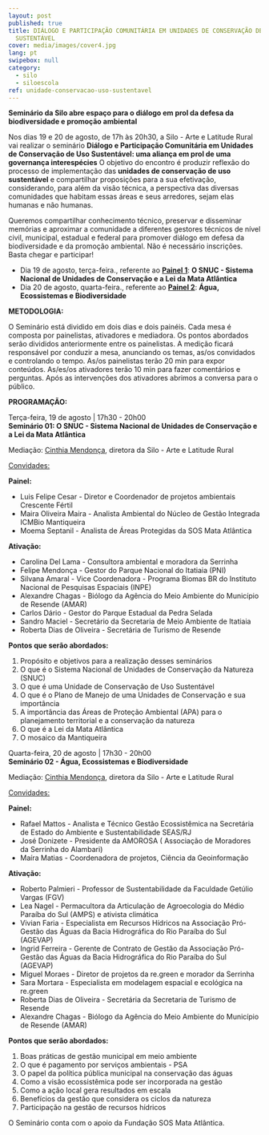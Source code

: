 ```yaml
---
layout: post
published: true
title: DIÁLOGO E PARTICIPAÇÃO COMUNITÁRIA EM UNIDADES DE CONSERVAÇÃO DE USO
  SUSTENTÁVEL
cover: media/images/cover4.jpg
lang: pt
swipebox: null
category:
  - silo
  - siloescola
ref: unidade-conservacao-uso-sustentavel
---
```

**Seminário da Silo abre espaço para o diálogo em prol da defesa da biodiversidade e promoção ambiental**

Nos dias 19 e 20 de agosto, de 17h às 20h30, a Silo - Arte e Latitude Rural vai realizar o seminário **Diálogo e Participação Comunitária em Unidades de Conservação de Uso Sustentável: uma aliança em prol de uma governança interespécies** O objetivo do encontro é produzir reflexão do processo de implementação das **unidades de conservação de uso sustentável** e compartilhar proposições para a sua efetivação, considerando, para além da visão técnica, a perspectiva das diversas comunidades que habitam essas áreas e seus arredores, sejam elas humanas e não humanas. 

Queremos compartilhar conhecimento técnico, preservar e disseminar  memórias e aproximar a comunidade a diferentes gestores técnicos de nível civil, municipal, estadual e federal para promover diálogo em defesa da biodiversidade e da promoção ambiental. Não é necessário inscrições. Basta chegar e participar!

* Dia 19 de agosto, terça-feira., referente ao <ins>**Painel 1**</ins>: **O SNUC - Sistema Nacional de Unidades de Conservação e a Lei da Mata Atlântica**  
* Dia 20 de agosto, quarta-feira., referente ao  <ins>**Painel 2**</ins>: **Água, Ecossistemas e Biodiversidade**

**METODOLOGIA:**

O Seminário está dividido em dois dias e dois painéis. Cada mesa é composta por painelistas, ativadores e mediadora. Os pontos abordados serão divididos anteriormente entre os painelistas. A medição ficará responsável por conduzir a mesa, anunciando os temas, as/os convidados e controlando o tempo. As/os painelistas terão 20 min para expor conteúdos. As/es/os ativadores terão 10 min para fazer comentários e perguntas. Após as intervenções dos ativadores abrimos a conversa para o público. 

**PROGRAMAÇÃO:**   

Terça-feira, 19 de agosto | 17h30 - 20h00\
**Seminário 01: O SNUC - Sistema Nacional de Unidades de Conservação e a Lei da Mata Atlântica**

Mediação: [Cinthia Mendonça](mailto:cinthia.mendonca@silo.org.br), diretora da Silo - Arte e Latitude Rural

<ins>Convidades:</ins>

**Painel:**

* Luis Felipe Cesar -  Diretor  e Coordenador de projetos ambientais Crescente Fértil  
* Maira Oliveira Maira - Analista Ambiental do Núcleo de Gestão Integrada ICMBio Mantiqueira  
* Moema Septanil - Analista de Áreas Protegidas da SOS Mata Atlântica

**Ativação:**

* Carolina Del Lama -  Consultora ambiental e moradora da Serrinha  
* Felipe Mendonça - Gestor do Parque Nacional do Itatiaia (PNI)  
* Silvana Amaral - Vice Coordenadora - Programa Biomas BR do Instituto Nacional de Pesquisas Espaciais (INPE)
* Alexandre Chagas - Biólogo da Agência do Meio Ambiente do Município de Resende (AMAR)
* Carlos Dário - Gestor do Parque Estadual da Pedra Selada
* Sandro Maciel - Secretário da Secretaria de Meio Ambiente de Itatiaia
* Roberta Dias de Oliveira - Secretária de Turismo de Resende

**Pontos que serão abordados:**

1. Propósito e objetivos para a realização desses seminários  
2. O que é o Sistema Nacional de Unidades de Conservação da Natureza (SNUC)
3. O que é uma Unidade de Conservação de Uso Sustentável
4. O que é o Plano de Manejo de uma Unidades de Conservação e sua importância
5. A importância das Áreas de Proteção Ambiental (APA) para o planejamento territorial e a conservação da natureza
6. O que é a Lei da Mata Atlântica  
7. O mosaico da Mantiqueira

Quarta-feira, 20 de agosto | 17h30 - 20h00\
**Seminário 02 - Água, Ecossistemas e Biodiversidade**

Mediação: [Cinthia Mendonça](mailto:cinthia.mendonca@silo.org.br), diretora da Silo - Arte e Latitude Rural

<ins>Convidades:</ins>

**Painel:**

* Rafael Mattos  - Analista e Técnico Gestão Ecossistêmica na Secretária de Estado do Ambiente e Sustentabilidade SEAS/RJ  
* José Donizete - Presidente da AMOROSA ( Associação de Moradores da Serrinha do Alambari)
* Maíra Matias - Coordenadora de projetos, Ciência da Geoinformação

**Ativação:**

* Roberto Palmieri - Professor de Sustentabilidade da Faculdade Getúlio Vargas (FGV)  
* Lea Nagel - Permacultora da Articulação de Agroecologia do Médio Paraíba do Sul (AMPS) e ativista climática
* Vivian Faria  - Especialista em Recursos Hídricos na Associação Pró-Gestão das Águas da Bacia Hidrográfica do Rio Paraíba do Sul (AGEVAP)   
* Ingrid Ferreira -  Gerente de Contrato de Gestão da 
  Associação Pró-Gestão das Águas da Bacia Hidrográfica do Rio Paraíba do Sul (AGEVAP)  
* Miguel Moraes - Diretor de projetos da re.green e morador da Serrinha  
* Sara Mortara - Especialista em modelagem espacial e ecológica na re.green
* Roberta Dias de Oliveira - Secretária da Secretaria de Turismo de Resende  
* Alexandre Chagas - Biólogo da Agência do Meio Ambiente do Município de Resende (AMAR)  


**Pontos que serão abordados:**

1. Boas práticas de gestão municipal em meio ambiente  
2. O que é pagamento por serviços ambientais - PSA  
3. O papel da política pública municipal na conservação das águas  
4. Como a visão ecossistêmica pode ser incorporada na gestão  
5. Como a ação local gera resultados em escala  
6. Benefícios da gestão que considera os ciclos da natureza  
7. Participação na gestão de recursos hídricos

O Seminário conta com o apoio da Fundação SOS Mata Atlântica.
